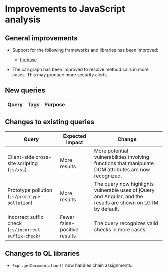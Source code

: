 # Improvements to JavaScript analysis

## General improvements

* Support for the following frameworks and libraries has been improved:
  - [firebase](https://www.npmjs.com/package/firebase)

* The call graph has been improved to resolve method calls in more cases. This may produce more security alerts.

## New queries

| **Query**                                                                 | **Tags**                                                          | **Purpose**                                                                                                                                                                            |
|---------------------------------------------------------------------------|-------------------------------------------------------------------|----------------------------------------------------------------------------------------------------------------------------------------------------------------------------------------|


## Changes to existing queries

| **Query**                      | **Expected impact**          | **Change**                                                                |
|--------------------------------|------------------------------|---------------------------------------------------------------------------|
| Client-side cross-site scripting (`js/xss`) | More results | More potential vulnerabilities involving functions that manipulate DOM attributes are now recognized. |
| Prototype pollution (`js/prototype-pollution`) | More results | The query now highlights vulnerable uses of jQuery and Angular, and the results are shown on LGTM by default. |
| Incorrect suffix check (`js/incorrect-suffix-check`) | Fewer false-positive results | The query recognizes valid checks in more cases. |

## Changes to QL libraries

* `Expr.getDocumentation()` now handles chain assignments.
